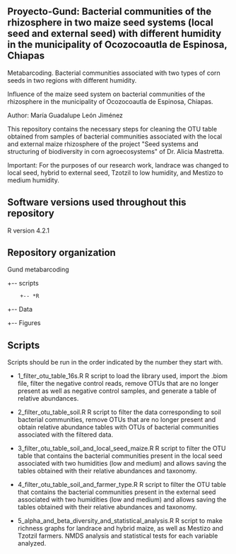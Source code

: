 ## Proyecto-Gund: Bacterial communities of the rhizosphere in two maize seed systems (local seed and external seed) with different humidity in the municipality of Ocozocoautla de Espinosa, Chiapas

Metabarcoding. Bacterial communities associated with two types of corn seeds in two regions with different humidity.

Influence of the maize seed system on bacterial communities of the rhizosphere in the municipality of Ocozocoautla de Espinosa, Chiapas.


Author: María Guadalupe León Jiménez

This repository contains the necessary steps for cleaning the OTU table obtained from samples of bacterial communities associated with the local and external maize rhizosphere of the project "Seed systems and structuring of biodiversity in corn agroecosystems" of Dr. Alicia Mastretta.

Important: For the purposes of our research work, landrace was changed to local seed, hybrid to external seed, Tzotzil to low humidity, and Mestizo to medium humidity.

## Software versions used throughout this repository

R version 4.2.1

## Repository organization

Gund metabarcoding

+-- scripts

        +-- *R
  
+-- Data


+-- Figures


## Scripts

Scripts should be run in the order indicated by the number they start with.

* 1_filter_otu_table_16s.R R script to load the library used, import the .biom file, filter the negative control reads, remove OTUs that are no longer present as well as negative control samples, and generate a table of relative abundances.
 
* 2_filter_otu_table_soil.R R script to filter the data corresponding to soil bacterial communities, remove OTUs that are no longer present and obtain relative abundance tables with OTUs of bacterial communities associated with the filtered data.

* 3_filter_otu_table_soil_and_local_seed_maize.R R script to filter the OTU table that contains the bacterial communities present in the local seed associated with two humidities (low and medium) and allows saving the tables obtained with their relative abundances and taxonomy.

* 4_filter_otu_table_soil_and_farmer_type.R R script to filter the OTU table that contains the bacterial communities present in the external seed associated with two humidities (low and medium) and allows saving the tables obtained with their relative abundances and taxonomy.

* 5_alpha_and_beta_diversity_and_statistical_analysis.R R script to make richness graphs for landrace and hybrid maize, as well as Mestizo and Tzotzil farmers. NMDS analysis and statistical tests for each variable analyzed.
